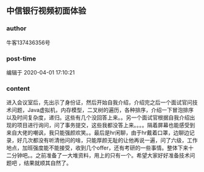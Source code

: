 ## 中信银行视频初面体验
### author 
牛客137436356号
### post-time 

编辑于  2020-04-01 17:10:21
### content 
<div class="post-topic-des nc-post-content">
 进入会议室后，先出示了身份证，然后开始自我介绍，介绍完之后一个面试官问技术问题，Java虚拟机，内存模型，二叉树的遍历，各种排序，介绍一下冒泡排序以及时间复杂度，递归。这些有几个没回答上来。。另一个面试官根据自我介绍出现的项目进行询问，问了事务提交，这些我都没答上来。。。。隔着屏幕也能感受到来自大佬的嘲讽，我只能强颜欢笑。。最后是hr闲聊，由于hr戴着口罩，边聊边记录，好几次都没有听清他问的啥，只能厚颜无耻的让他再说一遍，问了六级，工作地点，加班强度能不能接受，收到几个offer，还有考研的一些事情。整体下来十二分钟吧。。之前准备了一大堆资料，用上的只有一个。希望大家好好准备技术问题吧 ，结果就顺其自然了。
</div>
